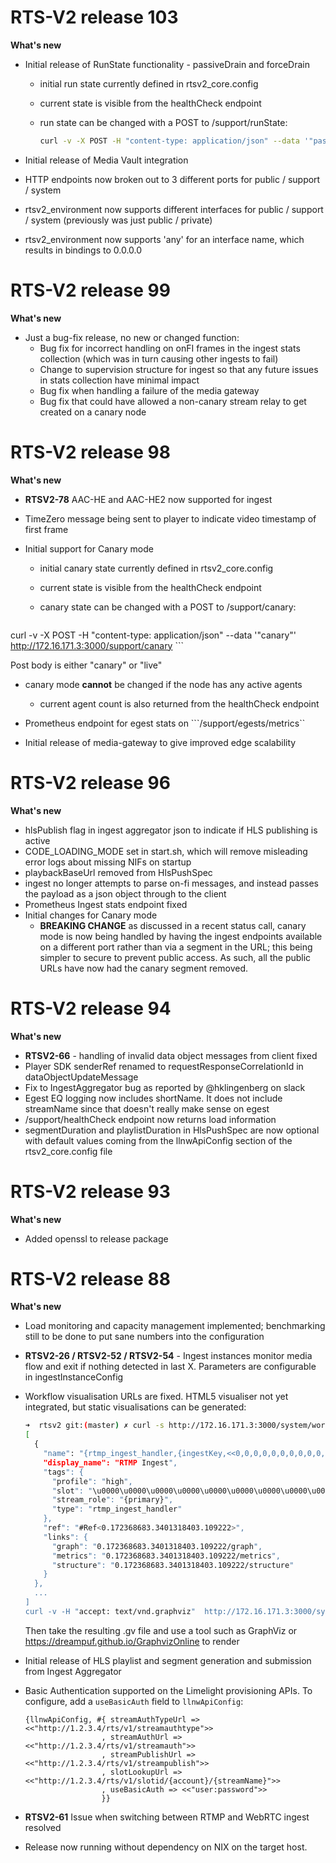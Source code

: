 # RTS-V2 release 103

**What's new**

* Initial release of RunState functionality - passiveDrain and forceDrain

  * initial run state currently defined in rtsv2_core.config

  * current state is visible from the healthCheck endpoint

  * run state can be changed with a POST to /support/runState:

    ```bash
    curl -v -X POST -H "content-type: application/json" --data '"passiveDrain"' http://172.16.171.3:3000/support/runState
    ```

* Initial release of Media Vault integration

* HTTP endpoints now broken out to 3 different ports for public / support / system

* rtsv2_environment now supports different interfaces for public / support / system (previously was just public / private)

* rtsv2_environment now supports 'any' for an interface name, which results in bindings to 0.0.0.0

# RTS-V2 release 99

**What's new**

* Just a bug-fix release, no new or changed function:
  * Bug fix for incorrect handling on onFI frames in the ingest stats collection (which was in turn causing other ingests to fail)
  * Change to supervision structure for ingest so that any future issues in stats collection have minimal impact
  * Bug fix when handling a failure of the media gateway
  * Bug fix that could have allowed a non-canary stream relay to get created on a canary node

# RTS-V2 release 98

**What's new**

* **RTSV2-78** AAC-HE and AAC-HE2 now supported for ingest

* TimeZero message being sent to player to indicate video timestamp of first frame

* Initial support for Canary mode

  * initial canary state currently defined in rtsv2_core.config

  * current state is visible from the healthCheck endpoint

  * canary state can be changed with a POST to /support/canary:

    ```bash
curl -v -X POST -H "content-type: application/json" --data '"canary"' http://172.16.171.3:3000/support/canary
    ```

Post body is either "canary" or "live"

* canary mode **cannot** be changed if the node has any active agents

  * current agent count is also returned from the healthCheck endpoint

* Prometheus endpoint for egest stats on ```/support/egests/metrics``

* Initial release of media-gateway to give improved edge scalability

# RTS-V2 release 96

**What's new**

* hlsPublish flag in ingest aggregator json to indicate if HLS publishing is active
* CODE_LOADING_MODE set in start.sh, which will remove misleading error logs about missing NIFs on startup
* playbackBaseUrl removed from HlsPushSpec
* ingest no longer attempts to parse on-fi messages, and instead passes the payload as a json object through to the client
* Prometheus Ingest stats endpoint fixed
* Initial changes for Canary mode
  * **BREAKING CHANGE** as discussed in a recent status call, canary mode is now being handled by having the ingest endpoints available on a different port rather than via a segment in the URL; this being simpler to secure to prevent public access.  As such, all the public URLs have now had the canary segment removed.

# RTS-V2 release 94

**What's new**

- **RTSV2-66** - handling of invalid data object messages from client fixed
- Player SDK senderRef renamed to requestResponseCorrelationId in dataObjectUpdateMessage
- Fix to IngestAggregator bug as reported by @hklingenberg on slack
- Egest EQ logging now includes shortName.  It does not include streamName since that doesn't really make sense on egest
- /support/healthCheck endpoint now returns load information
- segmentDuration and playlistDuration in HlsPushSpec are now optional with default values coming from the llnwApiConfig section of the rtsv2_core.config file

# RTS-V2 release 93
**What's new**

- Added openssl to release package

# RTS-V2 release 88
**What's new**

 - Load monitoring and capacity management implemented; benchmarking still to be done to put sane numbers into the configuration

 - **RTSV2-26 / RTSV2-52 / RTSV2-54** - Ingest instances monitor media flow and exit if nothing detected in last X.  Parameters are configurable in ingestInstanceConfig

 - Workflow visualisation URLs are fixed.  HTML5 visualiser not yet integrated, but static visualisations can be generated:

    ```bash
    ➜  rtsv2 git:(master) ✗ curl -s http://172.16.171.3:3000/system/workflows | jq .
    [
      {
        "name": "{rtmp_ingest_handler,{ingestKey,<<0,0,0,0,0,0,0,0,0,0,0,0,0,0,0,1>>,\n                                {primary},\n                                <<\"high\">>}}",
        "display_name": "RTMP Ingest",
        "tags": {
          "profile": "high",
          "slot": "\u0000\u0000\u0000\u0000\u0000\u0000\u0000\u0000\u0000\u0000\u0000\u0000\u0000\u0000\u0000\u0001",
          "stream_role": "{primary}",
          "type": "rtmp_ingest_handler"
        },
        "ref": "#Ref<0.172368683.3401318403.109222>",
        "links": {
          "graph": "0.172368683.3401318403.109222/graph",
          "metrics": "0.172368683.3401318403.109222/metrics",
          "structure": "0.172368683.3401318403.109222/structure"
        }
      },
      ...
    ]
    curl -v -H "accept: text/vnd.graphviz"  http://172.16.171.3:3000/system/workflows/0.172368683.3401318403.109222/structure > /tmp/graphviz.gv
    ```

    Then take the resulting .gv file and use a tool such as GraphViz or https://dreampuf.github.io/GraphvizOnline to render

- Initial release of HLS playlist and segment generation and submission from Ingest Aggregator

- Basic Authentication supported on the Limelight provisioning APIs.  To configure, add a ```useBasicAuth``` field to ```llnwApiConfig```:

    ```
    {llnwApiConfig, #{ streamAuthTypeUrl => <<"http://1.2.3.4/rts/v1/streamauthtype">>
                     , streamAuthUrl => <<"http://1.2.3.4/rts/v1/streamauth">>
                     , streamPublishUrl => <<"http://1.2.3.4/rts/v1/streampublish">>
                     , slotLookupUrl => <<"http://1.2.3.4/rts/v1/slotid/{account}/{streamName}">>
                     , useBasicAuth => <<"user:password">>
                     }}

    ```

* **RTSV2-61** Issue when switching between RTMP and WebRTC ingest resolved

 - Release now running without dependency on NIX on the target host.
